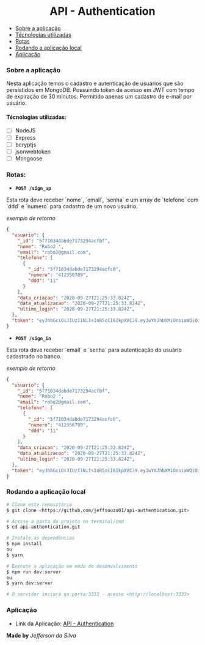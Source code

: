 <h1 align="center"> API - Authentication </h1>


- [Sobre a aplicação](#sobre-a-aplicação)
- [Técnologias utilizadas](#técnologias-utilizadas)
- [Rotas](#rotas)
- [Rodando a aplicação local](#rodando-a-aplicação-local)
- [Aplicação](#aplicação)


### Sobre a aplicação
Nesta aplicação temos o cadastro e autenticação de usuários que são persistidos em MongoDB.
Possuindo token de acesso em JWT com tempo de expiração de 30 minutos.
Permitido apenas um cadastro de e-mail por usuário.


#### Técnologias utilizadas:
- [ ] NodeJS
- [ ] Express
- [ ] bcryptjs
- [ ] jsonwebtoken
- [ ] Mongoose

### Rotas:

- **`POST /sign_up`**
<p>Esta rota deve receber `nome`, `email`, `senha` e um array de `telefone` com `ddd` e `numero` para cadastro de um novo usuário.

_exemplo de retorno_
```json
{
  "usuario": {
    "_id": "5f71034dabde7173294acfbf",
    "nome": "Robo2 ",
    "email": "robo2@gmail.com",
    "telefone": [
      {
        "_id": "5f71034dabde7173294acfc0",
        "numero": "412356789",
        "ddd": "11"
      }
    ],
    "data_criacao": "2020-09-27T21:25:33.824Z",
    "data_atualizacao": "2020-09-27T21:25:33.824Z",
    "ultimo_login": "2020-09-27T21:25:33.824Z",
  },
  "token": "eyJhbGciOiJIUzI1NiIsInR5cCI6IkpXVCJ9.eyJwYXJhbXMiOnsiaWQiOiI1ZjcxMDM0ZGFiZGU3MTczMjk0YWNmYmYifSwiaWF0IjoxNjAxMjQxOTM0LCJleHAiOjE2MDEyNDM3MzR9.dOafMOJRJ5NENVKP71ylFvgSRpjv6kGR6-ZzC1vJfac"
}
```


- **`POST /sign_in`**
<p>Esta rota deve receber `email` e `senha` para autenticação do usuário cadastrado no banco.

_exemplo de retorno_
```json
{
  "usuario": {
    "_id": "5f71034dabde7173294acfbf",
    "nome": "Robo2 ",
    "email": "robo2@gmail.com",
    "telefone": [
      {
        "_id": "5f71034dabde7173294acfc0",
        "numero": "412356789",
        "ddd": "11"
      }
    ],
    "data_criacao": "2020-09-27T21:25:33.824Z",
    "data_atualizacao": "2020-09-27T21:25:33.824Z",
    "ultimo_login": "2020-09-27T21:25:33.824Z",
  },
  "token": "eyJhbGciOiJIUzI1NiIsInR5cCI6IkpXVCJ9.eyJwYXJhbXMiOnsiaWQiOiI1ZjcxMDM0ZGFiZGU3MTczMjk0YWNmYmYifSwiaWF0IjoxNjAxMjQzNzU5LCJleHAiOjE2MDEyNDU1NTl9.rtK9JvUrpSp02bOIx8E6y6mKxyx0Lf2YIuKfTsNwt-A"
}
```
### Rodando a aplicação local

```bash
# Clone este repositório
$ git clone <https://github.com/jeffsouza01/api-authentication.git>

# Acesse a pasta do projeto no terminal/cmd
$ cd api-authentication.git

# Instale as dependências
$ npm install
ou
$ yarn

# Execute a aplicação em modo de desenvolvimento
$ npm run dev:server
ou
$ yarn dev:server

# O servidor inciará na porta:3333 - acesse <http://localhost:3333>
```


### Aplicação

- Link da Aplicação:
[API - Authentication](https://app-authentication-nodejs.herokuapp.com/)


**__Made by__** _Jefferson da Silva_
